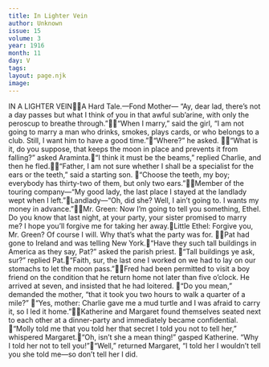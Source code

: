 ```yaml
---
title: In Lighter Vein
author: Unknown
issue: 15
volume: 3
year: 1916
month: 11
day: V
tags:
layout: page.njk
image:
---
```

IN A LIGHTER VEINA Hard Tale.—Fond Mother— “Ay, dear lad, there’s not a day passes but what I think of you in that awful sub’arine, with only the peroscup to breathe through.”“When I marry,” said the girl, “I am not going to marry a man who drinks, smokes, plays cards, or who belongs to a club. Still, I want him to have a good time.”“Where?” he asked. “What is it, do you suppose, that keeps the moon in place and prevents it from falling?” asked Araminta.“I think it must be the beams,” replied Charlie, and then he fled.“Father, I am not sure whether I shall be a specialist for the ears or the teeth,” said a starting son. “Choose the teeth, my boy; everybody has thirty-two of them, but only two ears.”Member of the touring company—“My good lady, the last place I stayed at the landlady wept when I left.”Landlady—“Oh, did she? Well, I ain’t going to. I wants my money in advance.”Mr. Green: Now I’m going to tell you something, Ethel. Do you know that last night, at your party, your sister promised to marry me? I hope you’ll forgive me for taking her away.Little Ethel: Forgive you, Mr. Green? Of course I will. Why that’s what the party was for. Pat had gone to Ireland and was telling New York.“Have they such tall buildings in America as they say, Pat?” asked the parish priest. “Tall buildings ye ask, sur?” replied Pat.“Faith, sur, the last one I worked on we had to lay on our stomachs to let the moon pass.”Fred had been permitted to visit a boy friend on the condition that he return home not later than five o’clock. He arrived at seven, and insisted that he had loitered. “Do you mean,” demanded the mother, “that it took you two hours to walk a quarter of a mile?” “Yes, mother: Charlie gave me a mud turtle and I was afraid to carry it, so I led it home.”Katherine and Margaret found themselves seated next to each other at a dinner-party and immediately became confidential. “Molly told me that you told her that secret I told you not to tell her,” whispered Margaret.“Oh, isn’t she a mean thing!” gasped Katherine. “Why I told her not to tell you!”“Well,” returned Margaret, “I told her I wouldn’t tell you she told me—so don’t tell her I did.
